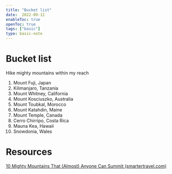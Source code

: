 ```yaml
---
title: "Bucket list"
date:  2022-09-12
enableToc: true
openToc: true
tags: ["basic"]
type: basic-note
---
```

# Bucket list

Hike mighty mountains within my reach
1. Mount Fuji, Japan
2. Kilimanjaro, Tanzania
3. Mount Whitney, California
4. Mount Kosciuszko, Australia
5. Mount Toubkal, Morocco
6. Mount Katahdin, Maine
7. Mount Temple, Canada
8. Cerro Chirripo, Costa Rica
9. Mauna Kea, Hawaii
10. Snowdonia, Wales

# Resources
[10 Mighty Mountains That (Almost) Anyone Can Summit (smartertravel.com)](https://www.smartertravel.com/mountains-anyone-can-summit-climb-around-the-world/)